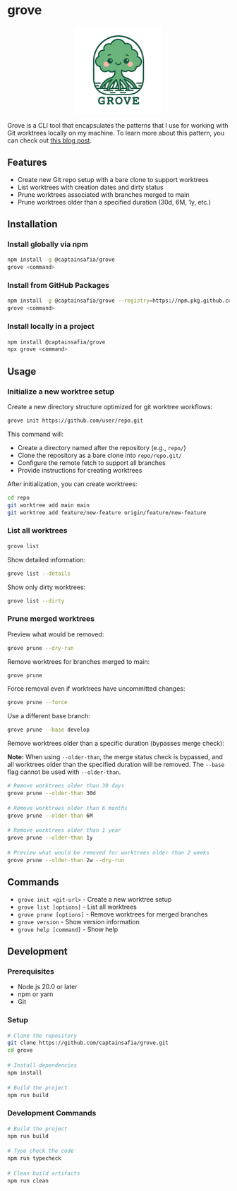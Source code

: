 # grove

<div align="center">
  <img src="assets/logo.png" alt="Grove Logo" width="200"/>
</div>

Grove is a CLI tool that encapsulates the patterns that I use for working with Git worktrees locally on my machine. To learn more about this pattern, you can check out [this blog post](https://blog.safia.rocks/2025/09/03/git-worktrees/).

## Features

- Create new Git repo setup with a bare clone to support worktrees
- List worktrees with creation dates and dirty status
- Prune worktrees associated with branches merged to main
- Prune worktrees older than a specified duration (30d, 6M, 1y, etc.)

## Installation

### Install globally via npm

```bash
npm install -g @captainsafia/grove
grove <command>
```

### Install from GitHub Packages

```bash
npm install -g @captainsafia/grove --registry=https://npm.pkg.github.com
grove <command>
```

### Install locally in a project

```bash
npm install @captainsafia/grove
npx grove <command>
```

## Usage

### Initialize a new worktree setup

Create a new directory structure optimized for git worktree workflows:

```bash
grove init https://github.com/user/repo.git
```

This command will:

- Create a directory named after the repository (e.g., `repo/`)
- Clone the repository as a bare clone into `repo/repo.git/`
- Configure the remote fetch to support all branches
- Provide instructions for creating worktrees

After initialization, you can create worktrees:

```bash
cd repo
git worktree add main main
git worktree add feature/new-feature origin/feature/new-feature
```

### List all worktrees

```bash
grove list
```

Show detailed information:

```bash
grove list --details
```

Show only dirty worktrees:

```bash
grove list --dirty
```

### Prune merged worktrees

Preview what would be removed:

```bash
grove prune --dry-run
```

Remove worktrees for branches merged to main:

```bash
grove prune
```

Force removal even if worktrees have uncommitted changes:

```bash
grove prune --force
```

Use a different base branch:

```bash
grove prune --base develop
```

Remove worktrees older than a specific duration (bypasses merge check):

**Note:** When using `--older-than`, the merge status check is bypassed, and all worktrees older than the specified duration will be removed. The `--base` flag cannot be used with `--older-than`.

```bash
# Remove worktrees older than 30 days
grove prune --older-than 30d

# Remove worktrees older than 6 months
grove prune --older-than 6M

# Remove worktrees older than 1 year
grove prune --older-than 1y

# Preview what would be removed for worktrees older than 2 weeks
grove prune --older-than 2w --dry-run
```

## Commands

- `grove init <git-url>` - Create a new worktree setup
- `grove list [options]` - List all worktrees
- `grove prune [options]` - Remove worktrees for merged branches
- `grove version` - Show version information
- `grove help [command]` - Show help

## Development

### Prerequisites

- Node.js 20.0 or later
- npm or yarn
- Git

### Setup

```bash
# Clone the repository
git clone https://github.com/captainsafia/grove.git
cd grove

# Install dependencies
npm install

# Build the project
npm run build
```

### Development Commands

```bash
# Build the project
npm run build

# Type check the code
npm run typecheck

# Clean build artifacts
npm run clean
```

